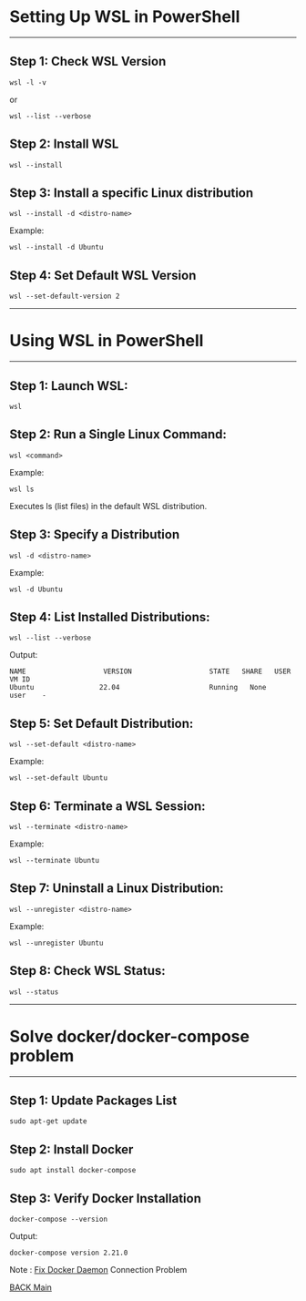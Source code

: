 # Setting Up WSL in PowerShell

---

## Step 1: Check WSL Version

```
wsl -l -v
```

or

```
wsl --list --verbose
```

## Step 2: Install WSL

```
wsl --install
```

## Step 3: Install a specific Linux distribution

```
wsl --install -d <distro-name>
```

Example:

```
wsl --install -d Ubuntu
```

## Step 4: Set Default WSL Version

```
wsl --set-default-version 2
```

---

# Using WSL in PowerShell

---

## Step 1: Launch WSL:

```
wsl
```

## Step 2: Run a Single Linux Command:

```
wsl <command>
```

Example:

```
wsl ls
```

Executes ls (list files) in the default WSL distribution.

## Step 3: Specify a Distribution

```
wsl -d <distro-name>
```

Example:

```
wsl -d Ubuntu
```

## Step 4: List Installed Distributions:

```
wsl --list --verbose
```

Output:

```
NAME                   VERSION                   STATE   SHARE   USER    VM ID
Ubuntu                22.04                      Running   None    user    -

```

## Step 5: Set Default Distribution:

```
wsl --set-default <distro-name>
```

Example:

```
wsl --set-default Ubuntu
```

## Step 6: Terminate a WSL Session:

```
wsl --terminate <distro-name>
```

Example:

```
wsl --terminate Ubuntu
```

## Step 7: Uninstall a Linux Distribution:

```
wsl --unregister <distro-name>
```

Example:

```
wsl --unregister Ubuntu
```

## Step 8: Check WSL Status:

```
wsl --status
```

---

# Solve docker/docker-compose problem

---

## Step 1: Update Packages List

```
sudo apt-get update
```

## Step 2: Install Docker

```
sudo apt install docker-compose
```

## Step 3: Verify Docker Installation

```
docker-compose --version

```

Output:

```
docker-compose version 2.21.0
```

Note : [Fix Docker Daemon](docker-daemon.md) Connection Problem

[BACK Main](docker-main.md)
